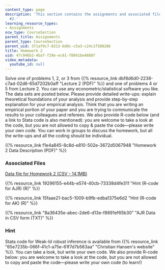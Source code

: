```yaml
---
content_type: page
description: 'This section contains the assignments and associated files for homework
  #2.'
learning_resource_types:
- Assignments
ocw_type: CourseSection
parent_title: Assignments
parent_type: CourseSection
parent_uid: 371af9c7-8313-bd8c-c5a3-c24c1f588286
title: Homework 2
uid: 47c946b2-4baf-f29e-ec61-f8041be4688f
video_metadata:
  youtube_id: null
---
```


Solve one of problems 1, 2, or 3 from {{% resource_link dbf8d6d0-2238-c7ad-02d6-65d7202b0aff "Lecture 2 (PDF)" %}} and one of problems 4 or 5 from Lecture 2. You can use any econometric/statistical software you like. The data sets are posted below. Please provide detailed write-ups: explain theoretical foundations of your analysis and provide step-by-step explanation for your empirical analysis. Think that you are writing an empirical portion of your paper and you are trying to communicate the results to your colleagues and referees. We also provide R-code below (and a link to Stata code is also mentioned): you are welcome to take a look at the code, but you are not allowed to copy & paste the code—please write your own code. You can work in groups to discuss the homework, but all the write-ups and all the coding should be individual. 

{{% resource_link f1e4a845-8c8d-e810-502e-3672d5067948 "Homework 2 Data Description (PDF)" %}}

### Associated Files 

[Data file for Homework 2 (CSV - 14.1MB)](/ans7870/14/14.382/S17/assignments/QOB-CENSUS80-COHORT30-39.CSV )

{{% resource_link 19296155-e44b-e574-40cb-73338d4fe311 "Hint (R-code for AJR) (R)" %}}

{{% resource_link 15faae21-bac5-1009-b9fb-edba1375e6d2 "Hint (R-code for AK) (R)" %}}

{{% resource_link "8a36435e-abec-2de6-d13e-f8691ef65b30" "AJR Data in CSV form (TXT)" %}}

### Hint

Stata code for Weak-Id robust inference is available from {{% resource_link "65e7235b-066f-41c1-a75e-61f7d7b563aa" "Christian Hansen's website" %}}. You can take a look, but write your own code. We also provide R-code below: you are welcome to take a look at the code, but you are not allowed to copy and paste the code—please write your own code (to learn!)